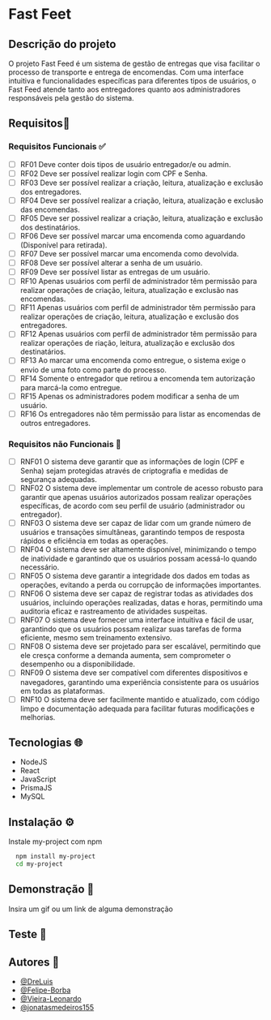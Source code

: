 # Fast Feet

## Descrição do projeto

O projeto Fast Feed é um sistema de gestão de entregas que visa facilitar o processo de transporte e entrega de encomendas. Com uma interface intuitiva e funcionalidades específicas para diferentes tipos de usuários, o Fast Feed atende tanto aos entregadores quanto aos administradores responsáveis pela gestão do sistema.

## Requisitos📄

### Requisitos Funcionais ✅

- [ ] RF01 Deve conter dois tipos de usuário entregador/e ou admin.
- [ ] RF02 Deve ser possível realizar login com CPF e Senha.
- [ ] RF03 Deve ser possível realizar a criação, leitura, atualização e exclusão dos entregadores.
- [ ] RF04 Deve ser possível realizar a criação, leitura, atualização e exclusão das encomendas.
- [ ] RF05 Deve ser possivel realizar a criação, leitura, atualização e exclusão dos destinatários.
- [ ] RF06 Deve ser possível marcar uma encomenda como aguardando (Disponível para retirada).
- [ ] RF07 Deve ser possível marcar uma encomenda como devolvida.
- [ ] RF08 Deve ser possível alterar a senha de um usuário.
- [ ] RF09 Deve ser possível listar as entregas de um usuário.
- [ ] RF10 Apenas usuários com perfil de administrador têm permissão para realizar operações de criação, leitura, atualização e exclusão nas encomendas.
- [ ] RF11 Apenas usuários com perfil de administrador têm permissão para realizar operações de criação, leitura, atualização e exclusão dos entregadores.
- [ ] RF12 Apenas usuários com perfil de administrador têm permissão para realizar operações de riação, leitura, atualização e exclusão dos destinatários.
- [ ] RF13 Ao marcar uma encomenda como entregue, o sistema exige o envio de uma foto como parte do processo.
- [ ] RF14 Somente o entregador que retirou a encomenda tem autorização para marcá-la como entregue.
- [ ] RF15 Apenas os administradores podem modificar a senha de um usuário.
- [ ] RF16 Os entregadores não têm permissão para listar as encomendas de outros entregadores.

### Requisitos não Funcionais 🚫

- [ ] RNF01 O sistema deve garantir que as informações de login (CPF e Senha) sejam protegidas através de criptografia e medidas de segurança adequadas.
- [ ] RNF02 O sistema deve implementar um controle de acesso robusto para garantir que apenas usuários autorizados possam realizar operações específicas, de acordo com seu perfil de usuário (administrador ou entregador).
- [ ] RNF03 O sistema deve ser capaz de lidar com um grande número de usuários e transações simultâneas, garantindo tempos de resposta rápidos e eficiência em todas as operações.
- [ ] RNF04 O sistema deve ser altamente disponível, minimizando o tempo de inatividade e garantindo que os usuários possam acessá-lo quando necessário.
- [ ] RNF05 O sistema deve garantir a integridade dos dados em todas as operações, evitando a perda ou corrupção de informações importantes.
- [ ] RNF06 O sistema deve ser capaz de registrar todas as atividades dos usuários, incluindo operações realizadas, datas e horas, permitindo uma auditoria eficaz e rastreamento de atividades suspeitas.
- [ ] RNF07 O sistema deve fornecer uma interface intuitiva e fácil de usar, garantindo que os usuários possam realizar suas tarefas de forma eficiente, mesmo sem treinamento extensivo.
- [ ] RNF08 O sistema deve ser projetado para ser escalável, permitindo que ele cresça conforme a demanda aumenta, sem comprometer o desempenho ou a disponibilidade.
- [ ] RNF09 O sistema deve ser compatível com diferentes dispositivos e navegadores, garantindo uma experiência consistente para os usuários em todas as plataformas.
- [ ] RNF10 O sistema deve ser facilmente mantido e atualizado, com código limpo e documentação adequada para facilitar futuras modificações e melhorias.

## Tecnologias 🌐

- NodeJS 
- React
- JavaScript
- PrismaJS
- MySQL

## Instalação ⚙ ️

Instale my-project com npm

```bash
  npm install my-project
  cd my-project
```

## Demonstração 🎣

Insira um gif ou um link de alguma demonstração

## Teste 🧪

## Autores 👤

- [@DreLuis](https://www.github.com/DreLuis)
- [@Felipe-Borba](https://www.github.com/Felipe-Borba)
- [@Vieira-Leonardo](https://www.github.com/vieira-leonardo)
- [@jonatasmedeiros155](https://www.github.com/jonatasmedeiros155)
